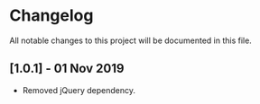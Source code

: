 # Changelog
All notable changes to this project will be documented in this file.

## [1.0.1] - 01 Nov 2019
- Removed jQuery dependency.
